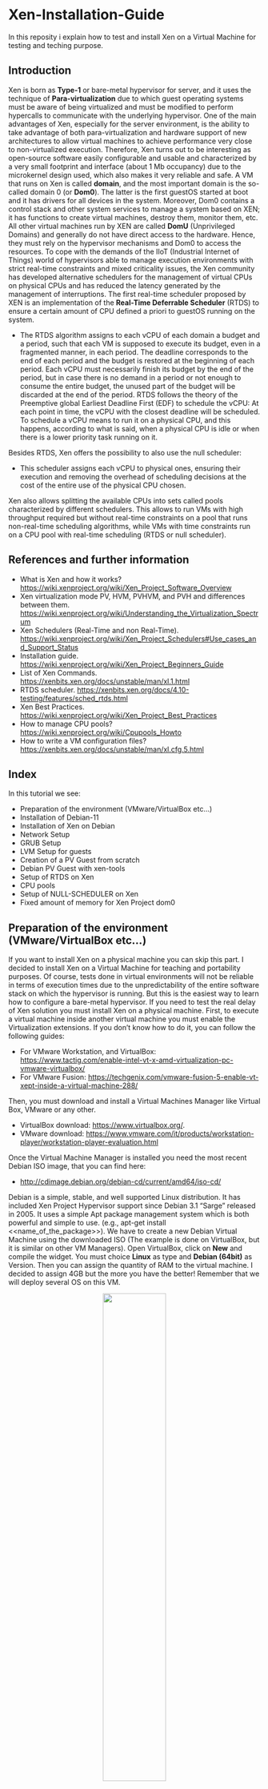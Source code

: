 # Xen-Installation-Guide

In this reposity i explain how to test and install Xen on a Virtual Machine for testing and teching purpose.  

## Introduction

Xen is born as **Type-1** or bare-metal hypervisor for server, and it uses the technique of **Para-virtualization** due to which guest operating systems must be aware of being virtualized and must be modified to perform hypercalls to communicate with the underlying hypervisor. One of the main advantages of Xen, especially for the server environment, is the ability to take advantage of both para-virtualization and hardware support of new architectures to allow virtual machines to achieve performance very close to non-virtualized execution. 
Therefore, Xen turns out to be interesting as open-source software easily configurable and usable and characterized by a very small footprint and interface (about 1 Mb occupancy) due to the microkernel design used, which also makes it very reliable and safe. 
A VM that runs on Xen is called **domain**, and the most important domain is the so-called domain 0 (or **Dom0**). The latter is the first guestOS started at boot and it has drivers for all devices in the system. Moreover, Dom0 contains a control stack and other system services to manage a system based on XEN; it has functions to create virtual machines, destroy them, monitor them, etc. All other virtual machines run by XEN are called **DomU** (Unprivileged Domains) and generally do not have direct access to the hardware. Hence, they must rely on the hypervisor mechanisms and Dom0 to access the resources. 
To cope with the demands of the IIoT (Industrial Internet of Things) world of hypervisors able to manage execution environments with strict real-time constraints and mixed criticality issues, the Xen community has developed alternative schedulers for the management of virtual CPUs on physical CPUs and has reduced the latency generated by the management of interruptions.
The first real-time scheduler proposed by XEN is an implementation of the **Real-Time Deferrable Scheduler** (RTDS) to ensure a certain amount of CPU defined a priori to guestOS running on the system.

-	The RTDS algorithm assigns to each vCPU of each domain a budget and a period, such that each VM is supposed to execute its budget, even in a fragmented manner, in each period. The deadline corresponds to the end of each period and the budget is restored at the beginning of each period. Each vCPU must necessarily finish its budget by the end of the period, but in case there is no demand in a period or not enough to consume the entire budget, the unused part of the budget will be discarded at the end of the period. RTDS follows the theory of the Preemptive global Earliest Deadline First (EDF) to schedule the vCPU: At each point in time, the vCPU with the closest deadline will be scheduled. To schedule a vCPU means to run it on a physical CPU, and this happens, according to what is said, when a physical CPU is idle or when there is a lower priority task running on it.

Besides RTDS, Xen offers the possibility to also use the null scheduler: 

-	This scheduler assigns each vCPU to physical ones, ensuring their execution and removing the overhead of scheduling decisions at the cost of the entire use of the physical CPU chosen.

Xen also allows splitting the available CPUs into sets called pools characterized by different schedulers. This allows to run VMs with high throughput required but without real-time constraints on a pool that runs non-real-time scheduling algorithms, while VMs with time constraints run on a CPU pool with real-time scheduling (RTDS or null scheduler).

## References and further information

- What is Xen and how it works? https://wiki.xenproject.org/wiki/Xen_Project_Software_Overview
- Xen virtualization mode PV, HVM, PVHVM, and PVH and differences between them. https://wiki.xenproject.org/wiki/Understanding_the_Virtualization_Spectrum
- Xen Schedulers (Real-Time and non Real-Time). https://wiki.xenproject.org/wiki/Xen_Project_Schedulers#Use_cases_and_Support_Status
- Installation guide.	https://wiki.xenproject.org/wiki/Xen_Project_Beginners_Guide
- List of Xen Commands.	https://xenbits.xen.org/docs/unstable/man/xl.1.html
- RTDS scheduler.	https://xenbits.xen.org/docs/4.10-testing/features/sched_rtds.html
- Xen Best Practices. https://wiki.xenproject.org/wiki/Xen_Project_Best_Practices
- How to manage CPU pools? https://wiki.xenproject.org/wiki/Cpupools_Howto
- How to write a VM configuration files? https://xenbits.xen.org/docs/unstable/man/xl.cfg.5.html 

## Index

In this tutorial we see:

- Preparation of the environment (VMware/VirtualBox etc…)
- Installation of Debian-11
- Installation of Xen on Debian
- Network Setup
- GRUB Setup
- LVM Setup for guests
- Creation of a PV Guest from scratch
- Debian PV Guest with xen-tools
- Setup of RTDS on Xen
- CPU pools
- Setup of NULL-SCHEDULER on Xen
- Fixed amount of memory for Xen Project dom0

## Preparation of the environment (VMware/VirtualBox etc…)

If you want to install Xen on a physical machine you can skip this part. I decided to install Xen on a Virtual Machine for teaching and portability purposes. Of course, tests done in virtual environments will not be reliable in terms of execution times due to the unpredictability of the entire software stack on which the hypervisor is running. But this is the easiest way to learn how to configure a bare-metal hypervisor. If you need to test the real delay of Xen solution you must install Xen on a physical machine.
First, to execute a virtual machine inside another virtual machine you must enable the Virtualization extensions. If you don’t know how to do it, you can follow the following guides:

- For VMware Workstation, and VirtualBox: https://www.tactig.com/enable-intel-vt-x-amd-virtualization-pc-vmware-virtualbox/ 
- For VMware Fusion: https://techgenix.com/vmware-fusion-5-enable-vt-xept-inside-a-virtual-machine-288/

Then, you must download and install a Virtual Machines Manager like Virtual Box, VMware or any other. 

-	VirtualBox download: https://www.virtualbox.org/. 
-	VMware download: https://www.vmware.com/it/products/workstation-player/workstation-player-evaluation.html

Once the Virtual Machine Manager is installed you need the most recent Debian ISO image, that you can find here: 

-	http://cdimage.debian.org/debian-cd/current/amd64/iso-cd/

Debian is a simple, stable, and well supported Linux distribution. It has included Xen Project Hypervisor support since Debian 3.1 “Sarge” released in 2005. It uses a simple Apt package management system which is both powerful and simple to use. (e.g., apt-get install <<name_of_the_package>>).
We have to create a new Debian Virtual Machine using the downloaded ISO (The example is done on VirtualBox, but it is similar on other VM Managers). 
Open VirtualBox, click on **New** and compile the widget. You must choice **Linux** as type and **Debian (64bit)** as Version. Then you can assign the quantity of RAM to the virtual machine. I decided to assign 4GB but the more you have the better! Remember that we will deploy several OS on this VM.

<p align="center">
    <img src="/../main/Images/environment1.png" width=50% height=50%>
</p>




Click Create. 
Now you must choice the quantity of disk reserved for the VM. As before, the more the better. I suggest you to not assign less than 40gb.

<p align="center">
<img src="/../main/Images/environment2.png" width=50% height=50%>
</p>



Click Create again. Finally, you can **start** the VM.
Once started the VM, you must choice the start-up disk. You can insert the ISO image we downloaded before. 

<p align="center">
<img src="/../main/Images/environment3.png" width=50% height=50%>
</p>



Click **Choose** and then **Start**.

## Installation of Debian-11

Once the VM is started you should see a menu, choose the default “**Install**” option to begin the installation process. Install the system The Debian installer is very straight forward. Follow the prompts until you reach the **disk partitioning section**.
Choose **advanced/custom**, we are going to configure a few partitions here, one for **Boot** “/boot” another for **RootFS** “/”, one more for **swap** and a final partition to setup as an **LVM** (Logical Volume Manager) volume group for our guest machines.

- First create the “/boot” partition by choosing the disk and hitting enter, make the partition 300MB and format it as ext2, choose /boot as the mountpoint.
- Repeat the process for “/” but of course changing the mountpoint to “/” and making it 15GB or so large. Format it as ext3.
- Create another partition approximately 1.5x the amount of RAM you have in size and elect to have it used as a swap volume (6GB in my case).
- Finally create a partition that consumes the rest of the diskspace and reserve it for LVM

We should now have a layout that looks like this assuming your disk device is /dev/sda :

    sda1 - /boot 300MB
    sda2 - / 15GB
    sda3 – swap 	6GB
    sda4 - reserved for LVM

When you reach the package selection stage only install the base system. We won’t require any GUI or other packages.
If you need, you can find a more detailed guide on Debian installation here: https://www.debian.org/releases/stable/amd64/ 

Finally, you should have a virtual machine with Debian running. Enter “root” as username and then the password you chose during the installation:

<p align="center">
<img src="/../main/Images/installation1.png" width=50% height=50%>
</p>


## Installation of Xen on Debian

We need to install the **Debian Xen Project** via an apt meta-package called xen-linux-system (A meta-package is basically a way of installing a group of packages automatically and Apt will of course resolve all dependencies and bring in all the extra libraries we need).

The Debian Xen Project packages consist primarily of a Xen Project-enabled Linux kernel, the hypervisor itself, a modified version of QEMU that support the hypervisor’s HVM mode and a set of userland tools. 

Install the xen-linux-system meta-package:

	apt-get install xen-system-amd64

Now we have a Xen Project hypervisor, a Xen Project kernel and the userland tools installed. When you next boot the system, the boot menu should include entries for starting Debian with the Xen hypervisor.

<p align="center">
<img src="/../main/Images/installation2.png" width=50% height=50%>
</p>


Logging in as root and launch the following command to see the Xen section of **dmesg** created during the boot process. (dmesg prints on the standard output the messages stored inside the buffer of the OS kernel)

```
 xl dmesg
```

**xl** is the Xen Project management tool, based on LibXenlight. You can launch xl to see the existing commands:

```
 xl
```

(For further information about xl read: http://xenbits.xen.org/docs/4.11-testing/man/xl.1.html.)

<p align="center">
<img src="/../main/Images/installation3.png" width=50% height=50%>
</p>


Now you can check If the virtualization is enabled in the bios searching for the strings vmx or svm or hypervisor in /proc/cpuinfo:

```
 egrep '(vmx|svm|hypervisor)' /proc/cpuinfo 
```

<p align="center">
<img src="/../main/Images/installation4.png" width=50% height=50%>
</p>


## Network Setup

We need to set up our system so that we can attach virtual machines to the external network. This is done by creating a virtual switch within dom0. The switch will take packets from the virtual machines and forward them on to the physical network so they can see the internet and other machines on your network.

The piece of software we use to do this is called the **Linux bridge** and its core components already reside inside the Linux kernel. In this case, the bridge acts as our virtual switch. The Debian kernel is compiled with the Linux bridging module so all we need to do is install the control utilities:

```
 apt-get install bridge-utils
```

To configure the network, we need to modify the interface file (I’m going to use nano as text editor, but you can use anything you want): 

```
 nano /etc/network/interfaces
```

Depending on your hardware you see a file like this:

<p align="center">
<img src="/../main/Images/network1.png" width=30% height=30%>
</p>


Each stanza represents a single interface, let’s analyze the second:

- “allow-hotplug ens33” means that *ens33* will be configured when *ifup -a* is run, which happens at boot time (*ifup* and *ifdown* are scripts used to activate and deactivate network interfaces). This means that the interface will automatically be started/stopped for you.

- “iface ens33” describes the interface itself. In this case, it specifies that it should be configured by DHCP 

for further information on the Linux network interface file you can read: 

- https://qastack.it/unix/128439/good-detailed-explanation-of-etc-network-interfaces-syntax (ITA)
- https://unix.stackexchange.com/questions/128439/good-detailed-explanation-of-etc-network-interfaces-syntax (ENG)

You must edit the file, so it resembles such:

<p align="center">
<img src="/../main/Images/network2.png" width=30% height=30%>
</p>


In this way, we assign the IP address to the bridged interface. Now restart networking:

```
service networking restart
```

To check if it worked launch this command:

```
brctl show
```

If all is well, the bridge will be listed, and your interface will appear in the interfaces column: 

<p align="center">
<img src="/../main/Images/network3.png" width=60% height=60%>
</p>


Bridged networking will now automatically start every boot.



## Grub Setup

GRUB (GRand Unified Bootloader) is the bootloader installed during the installation of Debian. It tells the computer which OS to start and how. To use the hypervisor, Xen must be started before the operating system. The information about which OS to start first can be found in /boot/grub/grub.cfg but we don’t want to change it manually. This is because it changes every time the kernel is updated. 

Thankfully, Debian configures GRUB for us using a number of automated scripts that handle upgrades. These scripts are stored in /etc/grub.d/* .To configure these script we can modify the file grub: 

```
/etc/default/grub
```

If XEN is the third choice in the GRUB menu, you will change the string GRUB_DEFAULT=0 into GRUB_DEFAULT=2 to have Xen load by default.

Then regenerate the /boot/grub/grub.cfg file by running: 

```
/usr/sbin/grub-mkconfig -o /boot/grub/grub.cfg
```

or

```
update-grub
```

And reboot the system to verify that the change has been made. 

For further information about GRUB read: https://opensource.com/article/17/3/introduction-grub2-configuration-linux



## LVM Setup for guests

LVM is the Linux *Logical Volume Manager*. It is a technology that allows Linux to manage *block devices* in a more abstract manner. Each “**logical volume**” (lv) is a virtualized block composed of blocks written to one or more physical devices. Unlike the classical disk partition, these blocks don’t need to be continuous. (Because of this abstraction, logical volumes can be created, deleted, resized, and even snapshotted without affecting other logical volumes.)

Logical volumes are created inside the “**volume group**”, which is a set of logical volumes associated to the same physical storage, known as **physical volumes**.

The idea is to create a volume group on top of a physical volume, and then create a series of logical volumes on top of the volume group previously created.

First, we need to install LVM:

```
apt-get install lvm2
```

After the installation is completed, we can configure a physical device to maintain a volume group (in this example we use /dev/sda4):

```
pvcreate /dev/sda4
```

Now LVM has somewhere to store its blocks, so we can create a volume group using this physical volume (In this example is called “vg0”)

```
vgcreate vg0 /dev/sda4
```

Now that the volume group is created, is ready to maintain several *logical volumes*. 

To create a *logical volume* for a VM we will use the command lvcreate: 

```
lvcreate -n <name of the volume> -L <size, you can use G/M here> <volume group>
```

It is possible to remove the created volume with the following command:

```
lvremove /dev/vg0/<name of the volume>
```

You can list the volume groups with the following command :

```
vgs
```

You can list the local volumes with the following command:

```
lvs
```



## Creation of a PV Guest from scratch

There are several ways to launch a new Para-virtualized Virtual Machine on Xen. In this guide we see how to do it from scratch to give a better understanding of all the configurations.

First, we need a local volume partition for our VM (we assume that the volume group "vg0” has already been created as descried in the previous section). Let’s suppose that we want to run an ubuntu VM:

```
lvcreate -L 5G -n lv_vm_ubuntu /dev/vg0
```

Then, download the netboot image for Ubuntu 18.04 (In the example they are stored in /root/): 

```
wget http://archive.ubuntu.com/ubuntu/dists/bionic-updates/main/installer-amd64/current/images/netboot/xen/vmlinuz
wget http://archive.ubuntu.com/ubuntu/dists/bionic-updates/main/installer-amd64/current/images/netboot/xen/initrd.gz
```

To create the VM, we will use the command “xl create”. This command needs to parse a configuration file that we can write manually. Go into the path /etc/xen/ and create a file .cfg (in my example is called “ubuntu_vm_example.cfg”). Open the file with a text editor and paste this configuration (pay attention to the current Xen version in the last line).

<p align="center">
<img src="/../main/Images/PV1.png" width=60% height=60%>
</p>

See https://xenbits.xen.org/docs/unstable/man/xl.cfg.5.html if you need more information about the configuration file parameters. 
Once the configuration is created and the netboot image is downloaded, we can finally create the VM:

```
xl create -c /etc/xen/ubuntu_vm_example.cfg
```

The -c in this command tells xl that we wish to connect to the guest virtual console, a paravirtualized serial port within the domain that xen-create-image configured to listen with a getty. This command also starts the VM.

You can leave the guest virtual console by pressing “**ctrl+]**” and re-enter it by running the “**xl console ubuntu_vm**” command.

N.B.: After the installation is completed you must exit from the VM pressing “**ctrl+]**” and shutdown the virtual machine before it starts a new installation.

You can shutdown this guest either from within the domain or from dom0 with the following:

```
xl shutdown ubuntu_vm
```

After the first installation of ubuntu is completed, you must modify the configuration file “/etc/xen/ubuntu_vm_example.cfg”, otherwise every time you launch the “*xl create*” command the installation will run again. Instead, we want to boot the VM from the virtual disk and to do it you must comment the *kernel* and *ramdisk* option in the configuration file, and you must remove the comment on bootloader option. (OSS: Check the installed Xen version)

<p align="center">
<img src="/../main/Images/PV2.png" width=40% height=40%>
</p>


### Getting the VM IP

After creating VM and installing OS, you can recover the mac address of your VM with: 

```
xl network-list ubuntu_vm
```

<p align="center">
<img src="/../main/Images/PV3.png" width=60% height=60%>
</p>


Then you can use the **tcdumb** program to listen on bridge interface: 

```
tcpdump -n -i ens33 ether src 00:16:3e:57:db:c5
```

Obviously to have something in output the VM should use the network interface. So, enter in the VM with the command “xl console ubuntu_vm” and ping something. For example, launch “ping google.com”. You should see in the Dom0 something like this. 

<p align="center">
<img src="/../main/Images/PV4.png" width=60% height=60%>
</p>


You can notice that 192.168.128.136 is the IP of PV Guest.



## Debian PV Guest with xen-tools

Debian contains several tools for creating Xen Project guests, the easiest of which is known as **xen-tools** (https://wiki.xenproject.org/wiki/Xen-tools). This software suite manages the downloading and installing of guest operating systems including both Debian and RHEL based DomUs. In this guide we are going to use xen-tools to prepare a Debian paravirtualized domU.

We are going to use “vg0” as volume to create this VM as we did before. When guests are paravirtualized there is no “BIOS” or bootloader resident within the guest filesystem and for a long time guests were provided with kernels external to the guest image. This however is bad for maintainability (guests cannot upgrade their kernels without access to the dom0) and is not as flexible in terms of boot options as they must be passed via the config file.

The Xen Project community wrote a utility known as pygrub which is a python application for PV guests that enables the dom0 to parse the GRUB configuration of the domU and extract its kernel, initrd and boot parameters. This allows for kernel upgrades etc inside of our guest machines along with a GRUB menu. Using pygrub or the stub-dom implementation known as pv-grub is best practice for starting PV guests. In some cases pv-grub is arguably more secure but as it is not included with Debian we won’t use it here though it is recommended in production environments where guests cannot be trusted.

First, lets install the xen-tools

```
apt-get install xen-tools
```

Then it is possible to see all the available distro in the following path: 

```
ls /usr/share/xen-tools   
```

We can now create a guest operating system with this tool. It automates the process of setting up a PC guest from scratch right to the point of creating files and starting the guest. The process can be summarized as follows:

- Create logical volume for rootfs

- Create logical volume for swap

- Create filesystem for rootfs

- Mount rootfs

- Install operating system using debootstrap (or rinse etc, only debootstrap covered here)

- Run a series of scripts to generate guest config files like fstab/inittab/menu.lst

- Create a VM config file for the guest

- Generate a root password for the guest system

- Unmount the guest filesystem

These 9 steps can be carried out manually but they can be executed automatically with the following:

```
xen-create-image --hostname=debian-pv-guest \
--memory=512mb \
--vcpus=2 \
--lvm=vg0 \
--dhcp \
--pygrub \
--dist=squeeze
```

This command instructs *xen-create-image* (the primary binary of the xen-tools toolkit) to create a guest domain with 512MB of memory, 2 vcpus, using storage from the vg0 volume group we created, use DHCP for networking, pygrub to extract the kernel from the image when booted and lastly, we specify that we want to deploy a Debian Squeeze operating system.

This process will take a few minutes. Once it is complete, it will provide a summary of the installation. 

**OSS: Take note of the root password for the guest.**



## Setup of RTDS on Xen

Once Xen is installed, the default scheduler is credit2 (https://wiki.xenproject.org/wiki/Credit2_Scheduler), that is a general purpose, weighted fair share scheduler. It is used to scheduler the vCPU (virtual CPU) on the pCPU (physical CPU) with the aim of reaching high throughput. 

It is possible to see the currently used scheduler in Xen with the command: 

```
xl info   
```

<p align="center">
<img src="/../main/Images/RTDS1.png" width=30% height=30%>
</p>


This kind of scheduler is not suitable for Real-Time. Hence, we can change the scheduler in favour of RTDS from the configuration file /etc/default/grub.d/xen.cfg.

```
 nano /etc/default/grub.d/xen.cfg  
```

Just enter the following strings:

<p align="center">
<img src="/../main/Images/RTDS2.png" width=30% height=30%>
</p>


Update Grub to make the changes effective:

```
update-grub  
```

if you reboot the system and run the command xl info, you should see the rtds scheduler:

<p align="center">
<img src="/../main/Images/RTDS3.png" width=30% height=30%>
</p>


Once RTDS is configured you can modify the parameters assigned to a VM with the following command:

```
xl sched-rtds
```

- -d DOMAIN, --domain=DOMAIN
  - Specify domain for which scheduler parameters are to be modified or retrieved. Mandatory for modifying scheduler parameters.
- -v VCPUID/all, --vcpuid=VCPUID/all
  - Specify vcpu for which scheduler parameters are to be modified or retrieved.
- -p PERIOD, --period=PERIOD
  - Period of time, in microseconds, over which to replenish the budget.
- -b BUDGET, --budget=BUDGET
  - Amount of time, in microseconds, that the VCPU will be allowed to run every period. 
- -e Extratime, --extratime=Extratime
  - Binary flag to decide if the VCPU will be allowed to get extra time from the unreserved system resource.
- -c CPUPOOL, --cpupool=CPUPOOL
  - Restrict output to domains in the specified cpupool.

As an example, we can assign to our ubuntu VM a period of 100000us and budget 50000us:

```
xl sched-rtds -d ubuntu_vm -v all -p 100000 -b 50000 -e 1
```

It exists an alternative way to use RTDS: Once the system is live, we can create a ***cpupool\*** with RTDS as its scheduler with the following command:

```
xl cpupool-create name=\"pool-rt\" sched=\"rtds\" cpus=[3]
```

In the next section concept of CPU pools is deepened (Probably if you try to execute the below command you will see the error: “cpu X illegal or not free”).  

To check if the scheduler is working fine you can:

- Configure RTDS as scheduler. 

- Create two VMs with 1 vCPU and associated to the same pCPU.

- set the scheduling parameters such as it has a 50% reservation, with xl sched-rtds 

- run a CPU-burning process inside the VMs (e.g., yes).

- check with xl top (in Domain0) that the VM is getting no more than 50% pCPU time.

Let’s do it:

For testing purpose, I have created two ubuntu VM (see section “Creation of a PV Guest from scratch”) and I have assigned the same period and budget to both (xl sched-rtds -d ubuntu_vm -v all -p 100000 -b 50000 -e 1). Then I have modified the configuration files of both the VMs giving to each VM just 1 vCPU and assigning both the vCPUs to the same pCPU. (In my case the files are /etc/xen/ubuntu_vm_example.cfg and /etc/xen/ubuntu_vm2_xample.cfg) 

<p align="center">
<img src="/../main/Images/RTDS4.png" width=20% height=20%>
</p>


where <<cpus=”3”>> means that the vCPU is assigned to the fourth pCPU (the value “cpus” starts from 0).

If we put both the VMs under stress and monitor the cpu utilization with the command “*xl top”,* it is possible to see that the utilization is almost 50% for both the VMs as expected

<p align="center">
<img src="/../main/Images/RTDS5.png" width=100% height=100%>
</p>

OSS: it is not exactly 50% because of the unpredictability of the software stack on which Xen is running. The test should be repeated on a bare metal environment to provide reliable results.  



## 	CPU pools

CPUpools is a introduced in Xen 4.2 which allows you to divide your physical CPUs into distinct groups called "**cpupools**". Each pool can have its entirely separate scheduler. Domains are assigned to pools on creation and can be moved from one pool to another.

On boot, a "default pool" named Pool-0 will be created. You can see this pool as follows:

    # xl cpupool-list
    Name        CPUs  Sched   Active  Domain count
    Pool-0        4  credit2   y     1

This shows Pool-0, with 4 CPUs, and the credit2 scheduler, and one active domain that is Dom0. To see which CPUs are in the pool, use the "-c" option:

    # xl cpupool-list -c
    Name        CPU list
    Pool-0       0,1,2,3

If we want to create a new cpu pool with a specific scheduler, like for example RTDS, we must use the following command: 

    xl cpupool-create name=\"testing\" sched=\"rtds\"

You should see in output something like that:

    Using config file "command line"
    cpupool name:  testing
    scheduler:   rtds
    number of cpus: 0

Finally, we need to remove some CPUs from Pool-0 and add them to the newly created pool.

    # xl cpupool-cpu-remove Pool-0 3
    
    # xl cpupool-cpu-add testing 3

Run “**xl cpupool-list -c**"  to see the changes. 

By default, once you create a new VM it is assigned to the default pool (Pool-0). Hence, if you want to use another pool there are three ways:

1. You can modify the configuration file (/etc/default/grub.d/xen.cfg) adding the string: **pool="testing".** Doing so, the default pool become “testing”.

2. You can choose the cpupool at VM creation time:  *xl create /etc/xen/ubuntu_vm_example.cfg **pool=\"testing\"***

3. You can migrate a particular VM to run on a particular cpupool:  *xl cpupool-migrate ubuntu_vm Pool-0*

***OSS: Domain-0 can't be moved to another pool.***



## Setup of null_scheduler on Xen

In cases where one is absolutely sure that there will be less vCPUs than pCPUs, having to pay the cost, mostly in terms of overhead, of an advanced scheduler may be not desirable. In this case it is possible to use the null_scheduler.

Of course, the same passages from the previous section can be followed to implement the null_scheduler. 

```
nano /etc/default/grub.d/xen.cfg  
```

Enter the following string:

<p align="center">
<img src="/../main/Images/null1.png" width=30% height=30%>
</p>

Update Grub to make the changes effective:

```
update-grub  
```

if you reboot the system and run the command xl info, you should see the rtds scheduler: 

<p align="center">
<img src="/../main/Images/null2.png" width=30% height=30%>
</p>

If used as default scheduler, at Xen boot, it is recommended to **limit the number of Dom0 vCPUs**. Otherwise, all the pCPUs will have one Dom0's vCPU assigned, and there won't be room for running efficiently (if at all) any guest. 

To do it we must change the same configuration file: /etc/default/grub.d/xen.cfg. In this example I decided to assign 2 vCPU to dom0 (dom0_max_vcpus=2)  and to pin these vCPUs to two fixed pCPU(dom0_vcpus_pin):

<p align="center">
<img src="/../main/Images/null3.png" width=50% height=50%>
</p>

Then run *update-grub* and *reboot*. 

To check, you can launch "*xl list*" and see that there are 2 vCPU assigned to Domain-0:

<p align="center">
<img src="/../main/Images/null4.png" width=50% height=50%>
</p>



## **Fixed amount of memory for Xen Project dom0** 

Dedicating fixed amount of memory for dom0 is good for two reasons:

1. First of all (dom0) Linux kernel calculates various network related parameters based on the boot time amount of memory.

2. The second reason is Linux needs memory to store the memory metadata (per page info structures), and this allocation is also based on the boot time amount of memory.

Now, if you boot up the system with dom0 having all the memory visible to it, and then balloon down dom0 memory every time you start up a new guest, you end up having only a small amount of the original (boot time) amount of memory available in the dom0 in the end. This means the calculated parameters are not correct anymore, and you end up wasting a lot of memory for the metadata for a memory you don't have anymore. Also ballooning down busy dom0 might have bad side effects.

So, first we have to configure the toolstack to make sure dom0 memory is never ballooned down while starting new guests deactivating the **autobaloon** function. It is enough to modify the xl configuration file in the following path */etc/xen/xl.conf*:

<p align="center">
<img src="/../main/Images/fixed1.png" width=50% height=50%>
</p>

Then we can fix the quantity of RAM of Dom0 in the grub configuration file /etc/default/grub (In this example I decided to give 1024 mb of RAM to dom0):

<p align="center">
<img src="/../main/Images/fixed2.png" width=50% height=50%>
</p>

run *update-grub* and *reboot*. 

To check, you can launch "*xl list*" and see that the memory assigned to Domain-0 is 1024:

<p align="center">
<img src="/../main/Images/fixed3.png" width=50% height=50%>
</p>

To verify the vCPUs assignment you can run the following (for example using null_scheduler the first 2 are assigned to dom0, while the other two are assigned to ubuntu_vm):

```
xl vcpu-list
```

<p align="center">
<img src="/../main/Images/fixed4.png" width=50% height=50%>
</p>
